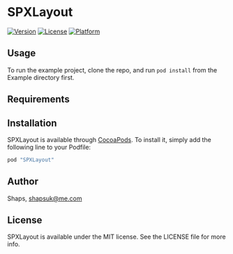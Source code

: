 # SPXLayout

[![Version](https://img.shields.io/cocoapods/v/SPXLayout.svg?style=flat)](http://cocoapods.org/pods/SPXLayout)
[![License](https://img.shields.io/cocoapods/l/SPXLayout.svg?style=flat)](http://cocoapods.org/pods/SPXLayout)
[![Platform](https://img.shields.io/cocoapods/p/SPXLayout.svg?style=flat)](http://cocoapods.org/pods/SPXLayout)

## Usage

To run the example project, clone the repo, and run `pod install` from the Example directory first.

## Requirements

## Installation

SPXLayout is available through [CocoaPods](http://cocoapods.org). To install
it, simply add the following line to your Podfile:

```ruby
pod "SPXLayout"
```

## Author

Shaps, shapsuk@me.com

## License

SPXLayout is available under the MIT license. See the LICENSE file for more info.
